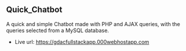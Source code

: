 ## Quick_Chatbot

A quick and simple Chatbot made with PHP and AJAX queries, with the queries selected from a MySQL database.

- Live url: https://gdacfullstackapp.000webhostapp.com
